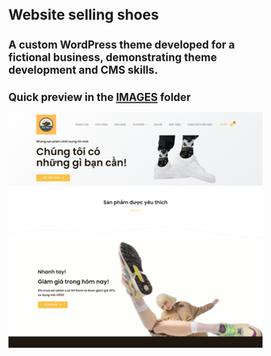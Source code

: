 # Website selling shoes
A custom WordPress theme developed for a fictional business, demonstrating theme development and CMS skills.
-------------------
Quick preview in the <a href="IMAGES">IMAGES</a> folder
-----------------------------------
<img src="IMAGES/homepage.png" alt="">
